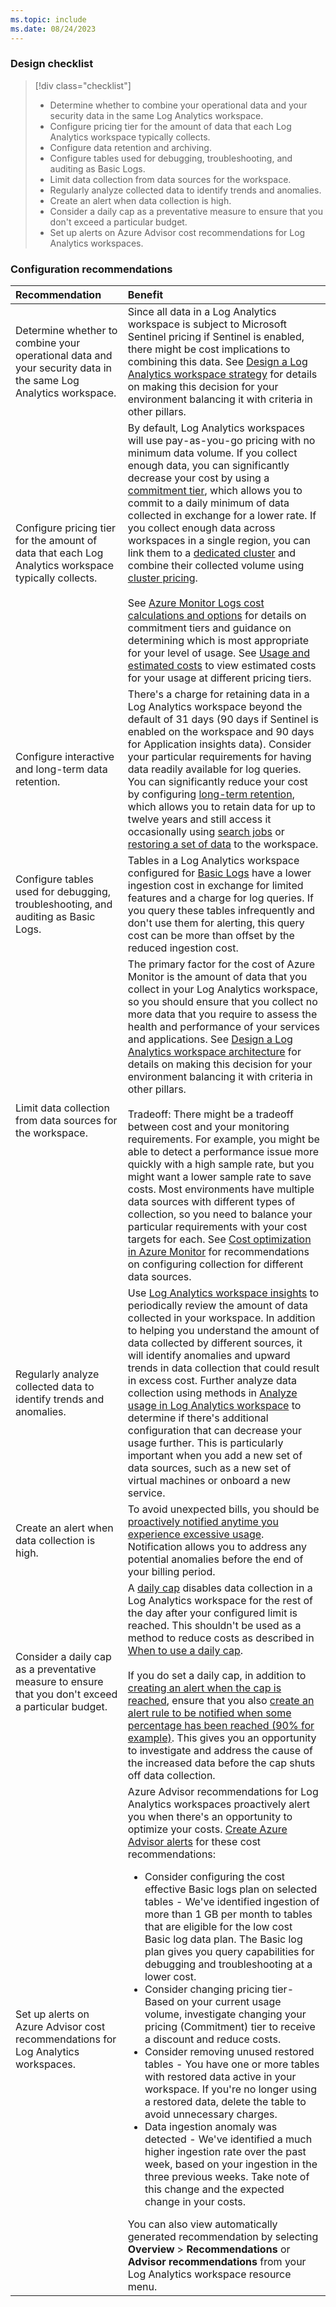 ```yaml
---
ms.topic: include
ms.date: 08/24/2023
---
```


### Design checklist

> [!div class="checklist"]
> * Determine whether to combine your operational data and your security data in the same Log Analytics workspace.
> * Configure pricing tier for the amount of data that each Log Analytics workspace typically collects.
> * Configure data retention and archiving.
> * Configure tables used for debugging, troubleshooting, and auditing as Basic Logs.
> * Limit data collection from data sources for the workspace.
> * Regularly analyze collected data to identify trends and anomalies.
> * Create an alert when data collection is high.
> * Consider a daily cap as a preventative measure to ensure that you don't exceed a particular budget.
> * Set up alerts on Azure Advisor cost recommendations for Log Analytics workspaces.

### Configuration recommendations

| Recommendation | Benefit |
|:---------------|:--------|
| Determine whether to combine your operational data and your security data in the same Log Analytics workspace. | Since all data in a Log Analytics workspace is subject to Microsoft Sentinel pricing if Sentinel is enabled, there might be cost implications to combining this data. See [Design a Log Analytics workspace strategy](../workspace-design.md) for details on making this decision for your environment balancing it with criteria in other pillars. |
| Configure pricing tier for the amount of data that each Log Analytics workspace typically collects. | By default, Log Analytics workspaces will use pay-as-you-go pricing with no minimum data volume. If you collect enough data, you can significantly decrease your cost by using a [commitment tier](../cost-logs.md#commitment-tiers), which allows you to commit to a daily minimum of data collected in exchange for a lower rate. If you collect enough data across workspaces in a single region, you can link them to a [dedicated cluster](../logs-dedicated-clusters.md) and combine their collected volume using [cluster pricing](../cost-logs.md#dedicated-clusters).<br><br>See [Azure Monitor Logs cost calculations and options](../cost-logs.md) for details on commitment tiers and guidance on determining which is most appropriate for your level of usage. See [Usage and estimated costs](../../fundamentals/cost-usage.md#usage-and-estimated-costs) to view estimated costs for your usage at different pricing tiers. |
| Configure interactive and long-term data retention. | There's a charge for retaining data in a Log Analytics workspace beyond the default of 31 days (90 days if Sentinel is enabled on the workspace and 90 days for Application insights data). Consider your particular requirements for having data readily available for log queries. You can significantly reduce your cost by configuring [long-term retention](../data-retention-configure.md), which allows you to retain data for up to twelve years and still access it occasionally using [search jobs](../search-jobs.md) or [restoring a set of data](../restore.md) to the workspace. |
| Configure tables used for debugging, troubleshooting, and auditing as Basic Logs. | Tables in a Log Analytics workspace configured for [Basic Logs](../logs-table-plans.md) have a lower ingestion cost in exchange for limited features and a charge for log queries. If you query these tables infrequently and don't use them for alerting, this query cost can be more than offset by the reduced ingestion cost. |
| Limit data collection from data sources for the workspace. | The primary factor for the cost of Azure Monitor is the amount of data that you collect in your Log Analytics workspace, so you should ensure that you collect no more data that you require to assess the health and performance of your services and applications. See [Design a Log Analytics workspace architecture](../workspace-design.md) for details on making this decision for your environment balancing it with criteria in other pillars.<br><br>Tradeoff: There might be a tradeoff between cost and your monitoring requirements. For example, you might be able to detect a performance issue more quickly with a high sample rate, but you might want a lower sample rate to save costs. Most environments have multiple data sources with different types of collection, so you need to balance your particular requirements with your cost targets for each. See [Cost optimization in Azure Monitor](../../fundamentals/best-practices-cost.md) for recommendations on configuring collection for different data sources. |
| Regularly analyze collected data to identify trends and anomalies. | Use [Log Analytics workspace insights](../log-analytics-workspace-insights-overview.md) to periodically review the amount of data collected in your workspace. In addition to helping you understand the amount of data collected by different sources, it will identify anomalies and upward trends in data collection that could result in excess cost. Further analyze data collection using methods in [Analyze usage in Log Analytics workspace](../analyze-usage.md) to determine if there's additional configuration that can decrease your usage further. This is particularly important when you add a new set of data sources, such as a new set of virtual machines or onboard a new service. |
| Create an alert when data collection is high. | To avoid unexpected bills, you should be [proactively notified anytime you experience excessive usage](../analyze-usage.md#send-alert-when-data-collection-is-high). Notification allows you to address any potential anomalies before the end of your billing period. |
| Consider a daily cap as a preventative measure to ensure that you don't exceed a particular budget. | A [daily cap](../daily-cap.md) disables data collection in a Log Analytics workspace for the rest of the day after your configured limit is reached. This shouldn't be used as a method to reduce costs as described in [When to use a daily cap](../daily-cap.md#when-to-use-a-daily-cap).<br><br>If you do set a daily cap, in addition to [creating an alert when the cap is reached](../log-analytics-workspace-health.md#view-log-analytics-workspace-health-and-set-up-health-status-alerts), ensure that you also [create an alert rule to be notified when some percentage has been reached (90% for example)](../analyze-usage.md#send-alert-when-data-collection-is-high). This gives you an opportunity to investigate and address the cause of the increased data before the cap shuts off data collection. |
| Set up alerts on Azure Advisor cost recommendations for Log Analytics workspaces. | Azure Advisor recommendations for Log Analytics workspaces proactively alert you when there's an opportunity to optimize your costs. [Create Azure Advisor alerts](../../../advisor/advisor-alerts-portal.md) for these cost recommendations: <ul><li>Consider configuring the cost effective Basic logs plan on selected tables - We've identified ingestion of more than 1 GB per month to tables that are eligible for the low cost Basic log data plan. The Basic log plan gives you query capabilities for debugging and troubleshooting at a lower cost.</li><li>Consider changing pricing tier- Based on your current usage volume, investigate changing your pricing (Commitment) tier to receive a discount and reduce costs.</li><li>Consider removing unused restored tables - You have one or more tables with restored data active in your workspace. If you're no longer using a restored data, delete the table to avoid unnecessary charges.</li><li>Data ingestion anomaly was detected - We've identified a much higher ingestion rate over the past week, based on your ingestion in the three previous weeks. Take note of this change and the expected change in your costs.</ul></li>You can also view automatically generated recommendation by selecting **Overview** > **Recommendations** or **Advisor recommendations** from your Log Analytics workspace resource menu. |
